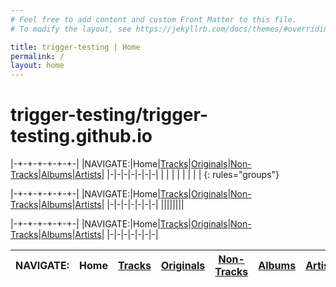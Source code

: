 ```yaml
---
# Feel free to add content and custom Front Matter to this file.
# To modify the layout, see https://jekyllrb.com/docs/themes/#overriding-theme-defaults

title: trigger-testing | Home
permalink: /
layout: home
---
```

# trigger-testing/trigger-testing.github.io

|-+-+-+-+-+-+-|
|NAVIGATE:|Home|[Tracks](TRACKS.md)|[Originals](ORIGINALS.md)|[Non-Tracks](NON_TRACKS.md)|[Albums](ALBUMS.md)|[Artists](ARTISTS.md)|
|-|-|-|-|-|-|-|
| | | | | | | |
{: rules="groups"}

<style>
	table {
    empty-cells: hide;
}
/*td {
  display: none;
}*/
</style>


|-+-+-+-+-+-+-|
|NAVIGATE:|Home|[Tracks](TRACKS.md)|[Originals](ORIGINALS.md)|[Non-Tracks](NON_TRACKS.md)|[Albums](ALBUMS.md)|[Artists](ARTISTS.md)|
|-|-|-|-|-|-|-|
||||||||

|-+-+-+-+-+-+-|
|NAVIGATE:|Home|[Tracks](TRACKS.md)|[Originals](ORIGINALS.md)|[Non-Tracks](NON_TRACKS.md)|[Albums](ALBUMS.md)|[Artists](ARTISTS.md)|
|-|-|-|-|-|-|-|


|NAVIGATE:|Home|[Tracks](TRACKS.md)|[Originals](ORIGINALS.md)|[Non-Tracks](NON_TRACKS.md)|[Albums](ALBUMS.md)|[Artists](ARTISTS.md)|
|-|-|-|-|-|-|-|
